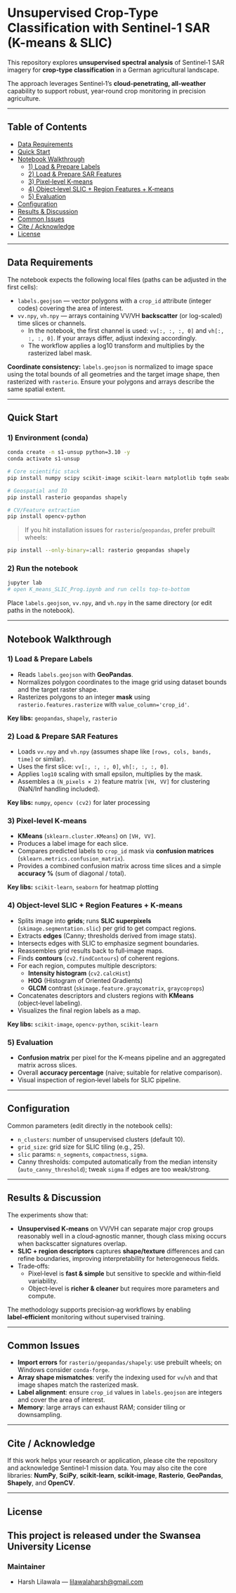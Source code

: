 # Unsupervised Crop-Type Classification with Sentinel-1 SAR (K-means & SLIC)

This repository explores **unsupervised spectral analysis** of Sentinel‑1 SAR imagery for **crop‑type classification** in a German agricultural landscape. 

The approach leverages Sentinel‑1’s **cloud‑penetrating, all‑weather** capability to support robust, year‑round crop monitoring in precision agriculture.

---

## Table of Contents

- [Data Requirements](#data-requirements)
- [Quick Start](#quick-start)
- [Notebook Walkthrough](#notebook-walkthrough)
  - [1) Load & Prepare Labels](#1-load--prepare-labels)
  - [2) Load & Prepare SAR Features](#2-load--prepare-sar-features)
  - [3) Pixel‑level K‑means](#3-pixellevel-kmeans)
  - [4) Object‑level SLIC + Region Features + K‑means](#4-objectlevel-slic--region-features--kmeans)
  - [5) Evaluation](#5-evaluation)
- [Configuration](#configuration)
- [Results & Discussion](#results--discussion)
- [Common Issues](#common-issues)
- [Cite / Acknowledge](#cite--acknowledge)
- [License](#license)

---




## Data Requirements

The notebook expects the following local files (paths can be adjusted in the first cells):

- `labels.geojson` — vector polygons with a `crop_id` attribute (integer codes) covering the area of interest.
- `vv.npy`, `vh.npy` — arrays containing VV/VH **backscatter** (or log-scaled) time slices or channels.
  - In the notebook, the first channel is used: `vv[:, :, :, 0]` and `vh[:, :, :, 0]`. If your arrays differ, adjust indexing accordingly.
  - The workflow applies a log10 transform and multiplies by the rasterized label mask.

**Coordinate consistency:** `labels.geojson` is normalized to image space using the total bounds of all geometries and the target image shape, then rasterized with `rasterio`. Ensure your polygons and arrays describe the same spatial extent.

---

## Quick Start

### 1) Environment (conda)
```bash
conda create -n s1-unsup python=3.10 -y
conda activate s1-unsup

# Core scientific stack
pip install numpy scipy scikit-image scikit-learn matplotlib tqdm seaborn

# Geospatial and IO
pip install rasterio geopandas shapely

# CV/Feature extraction
pip install opencv-python
```

> If you hit installation issues for `rasterio`/`geopandas`, prefer prebuilt wheels:
```bash
pip install --only-binary=:all: rasterio geopandas shapely
```

### 2) Run the notebook
```bash
jupyter lab
# open K_means_SLIC_Prog.ipynb and run cells top-to-bottom
```

Place `labels.geojson`, `vv.npy`, and `vh.npy` in the same directory (or edit paths in the notebook).

---

## Notebook Walkthrough

### 1) Load & Prepare Labels
- Reads `labels.geojson` with **GeoPandas**.
- Normalizes polygon coordinates to the image grid using dataset bounds and the target raster shape.
- Rasterizes polygons to an integer **mask** using `rasterio.features.rasterize` with `value_column='crop_id'`.

**Key libs:** `geopandas`, `shapely`, `rasterio`

### 2) Load & Prepare SAR Features
- Loads `vv.npy` and `vh.npy` (assumes shape like `[rows, cols, bands, time]` or similar).
- Uses the first slice: `vv[:, :, :, 0]`, `vh[:, :, :, 0]`.
- Applies `log10` scaling with small epsilon, multiplies by the mask.
- Assembles a `(N_pixels × 2)` feature matrix `[VH, VV]` for clustering (NaN/Inf handling included).

**Key libs:** `numpy`, `opencv (cv2)` for later processing

### 3) Pixel‑level K‑means
- **KMeans** (`sklearn.cluster.KMeans`) on `[VH, VV]`.
- Produces a label image for each slice.
- Compares predicted labels to `crop_id` mask via **confusion matrices** (`sklearn.metrics.confusion_matrix`).
- Provides a combined confusion matrix across time slices and a simple **accuracy %** (sum of diagonal / total).

**Key libs:** `scikit-learn`, `seaborn` for heatmap plotting

### 4) Object‑level SLIC + Region Features + K‑means
- Splits image into **grids**; runs **SLIC superpixels** (`skimage.segmentation.slic`) per grid to get compact regions.
- Extracts **edges** (Canny; thresholds derived from image stats).
- Intersects edges with SLIC to emphasize segment boundaries.
- Reassembles grid results back to full‑image maps.
- Finds **contours** (`cv2.findContours`) of coherent regions.
- For each region, computes multiple descriptors:
  - **Intensity histogram** (`cv2.calcHist`)
  - **HOG** (Histogram of Oriented Gradients)
  - **GLCM** contrast (`skimage.feature.graycomatrix`, `graycoprops`)
- Concatenates descriptors and clusters regions with **KMeans** (object‑level labeling).
- Visualizes the final region labels as a map.

**Key libs:** `scikit-image`, `opencv-python`, `scikit-learn`

### 5) Evaluation
- **Confusion matrix** per pixel for the K‑means pipeline and an aggregated matrix across slices.
- Overall **accuracy percentage** (naive; suitable for relative comparison).
- Visual inspection of region‑level labels for SLIC pipeline.


---

## Configuration

Common parameters (edit directly in the notebook cells):

- `n_clusters`: number of unsupervised clusters (default 10).
- `grid_size`: grid size for SLIC tiling (e.g., 25).
- `slic` params: `n_segments`, `compactness`, `sigma`.
- Canny thresholds: computed automatically from the median intensity (`auto_canny_threshold`); tweak `sigma` if edges are too weak/strong.

---

## Results & Discussion

The experiments show that:
- **Unsupervised K‑means** on VV/VH can separate major crop groups reasonably well in a cloud‑agnostic manner, though class mixing occurs when backscatter signatures overlap.
- **SLIC + region descriptors** captures **shape/texture** differences and can refine boundaries, improving interpretability for heterogeneous fields.
- Trade‑offs:
  - Pixel‑level is **fast & simple** but sensitive to speckle and within‑field variability.
  - Object‑level is **richer & cleaner** but requires more parameters and compute.

The methodology supports precision‑ag workflows by enabling **label‑efficient** monitoring without supervised training.

---

## Common Issues

- **Import errors** for `rasterio/geopandas/shapely`: use prebuilt wheels; on Windows consider `conda-forge`.
- **Array shape mismatches**: verify the indexing used for `vv`/`vh` and that image shapes match the rasterized mask.
- **Label alignment**: ensure `crop_id` values in `labels.geojson` are integers and cover the area of interest.
- **Memory**: large arrays can exhaust RAM; consider tiling or downsampling.

---

## Cite / Acknowledge

If this work helps your research or application, please cite the repository and acknowledge Sentinel‑1 mission data. You may also cite the core libraries: **NumPy**, **SciPy**, **scikit‑learn**, **scikit‑image**, **Rasterio**, **GeoPandas**, **Shapely**, and **OpenCV**.



---

## License

This project is released under the **Swansea University License**
---

### Maintainer

- Harsh Lilawala — lilawalaharsh@gmail.com

